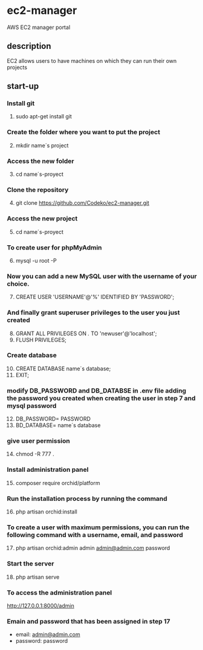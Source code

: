 # ec2-manager
AWS EC2 manager portal

## description
EC2 allows users to have machines on which they can run their own projects

## start-up
### Install git
1. sudo apt-get install git
### Create the folder where you want to put the project
2. mkdir name´s project
### Access the new folder 
3. cd name´s-proyect
### Clone the repository
4. git clone https://github.com/Codeko/ec2-manager.git
### Access the new project 
5. cd name´s-proyect
### To create user for phpMyAdmin
6. mysql -u root -P
### Now you can add a new MySQL user with the username of your choice.
7. CREATE USER 'USERNAME'@'%' IDENTIFIED BY 'PASSWORD';
### And finally grant superuser privileges to the user you just created
8. GRANT ALL PRIVILEGES ON *.* TO 'newuser'@'localhost';
9. FLUSH PRIVILEGES;
### Create database
10. CREATE DATABASE name´s database;
11. EXIT; 
### modify DB_PASSWORD and DB_DATABSE in .env file adding the password you created when creating the user in step 7 and mysql password
12. DB_PASSWORD= PASSWORD
13. BD_DATABASE= name´s database
### give user permission
14. chmod -R 777 .
### Install administration panel
15. composer require orchid/platform
### Run the installation process by running the command
16. php artisan orchid:install
### To create a user with maximum permissions, you can run the following command with a username, email, and password
17. php artisan orchid:admin admin admin@admin.com password
### Start the server
18. php artisan serve

### To access the administration panel
http://127.0.0.1:8000/admin
### Emain and password that has been assigned in step 17
- email: admin@admin.com
- password: password
